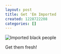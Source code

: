 ```yaml
---
layout: post
title: Get 'Em Imported
created: 1228722208
categories: []
---
```

<img src="system/files/black_people.png" alt="Imported black people" />

Get them fresh!
